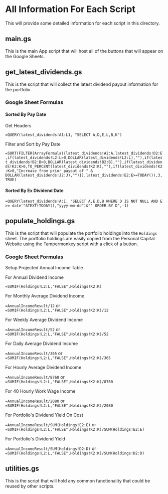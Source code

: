 # All Information For Each Script

This will provide some detailed information for each script in this directory.

## main.gs

This is the main App script that will host all of the buttons that will appear on the Google Sheets.


## get_latest_dividends.gs

This is the script that will collect the latest dividend payout information for the portfolio.

### Google Sheet Formulas

#### Sorted By Pay Date

Get Headers

`=QUERY(latest_dividends!A1:L1, "SELECT A,D,E,L,B,K")`

Filter and Sort by Pay Date

`=SORT(FILTER(ArrayFormula({latest_dividends!A2:A,latest_dividends!D2:E,if(latest_dividends!L2:L>0,DOLLAR(latest_dividends!L2:L),""),if(latest_dividends!B2:B>0,DOLLAR(latest_dividends!B2:B),""),if(latest_dividends!K2:K>0,TO_PERCENT(latest_dividends!K2:K),""),if(latest_dividends!K2:K>0,"Increase from prior payout of " & DOLLAR(latest_dividends!J2:J),"")}),latest_dividends!E2:E>=TODAY()),3,TRUE)`

#### Sorted By Ex Dividend Date

`=QUERY(latest_dividends!A:I, "SELECT A,E,D,B WHERE D IS NOT NULL AND E >= date'"&TEXT(TODAY(),"yyyy-mm-dd")&"' ORDER BY D",-1)`

## populate_holdings.gs

This is the script that will populate the portfolio holdings into the `Holdings` sheet.
The portfolio holdings are easily copied from the Personal Capital Website using the Tampermonkey script with a click of a button.

### Google Sheet Formulas

Setup Projected Annual Income Table

For Annual Dividend Income

`=SUMIF(Holdings!L2:L,"FALSE",Holdings!K2:K)`

For Monthly Average Dividend Income

`=AnnualIncomeResult/12` or `=SUMIF(Holdings!L2:L,"FALSE",Holdings!K2:K)/12`

For Weekly Average Dividend Income

`=AnnualIncomeResult/52` or `=SUMIF(Holdings!L2:L,"FALSE",Holdings!K2:K)/52`

For Daily Average Dividend Income

`=AnnualIncomeResult/365` or `=SUMIF(Holdings!L2:L,"FALSE",Holdings!K2:K)/365`

For Hourly Average Dividend Income

`=AnnualIncomeResult/8760` or `=SUMIF(Holdings!L2:L,"FALSE",Holdings!K2:K)/8760`

For 40 Hourly Work Wage Income

`=AnnualIncomeResult/2080` or `=SUMIF(Holdings!L2:L,"FALSE",Holdings!K2:K)/2080`

For Portfolio's Dividend Yield On Cost

`=AnnualIncomeResult/SUM(Holdings!E2:E)` or `=SUMIF(Holdings!L2:L,"FALSE",Holdings!K2:K)/SUM(Holdings!E2:E)`

For Portfolio's Dividend Yield

`=AnnualIncomeResult/SUM(Holdings!D2:D)` or `=SUMIF(Holdings!L2:L,"FALSE",Holdings!K2:K)/SUM(Holdings!D2:D)`

## utilities.gs

This is the script that will hold any common functionality that could be reused by other scripts.
